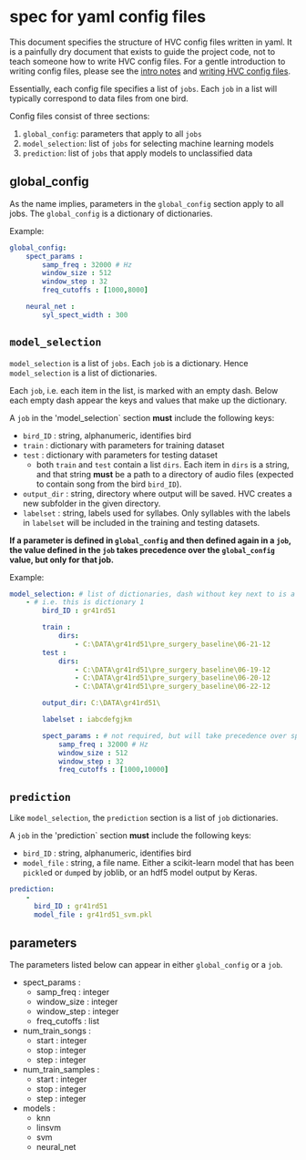# spec for yaml config files
This document specifies the structure of HVC config files written in yaml.
It is a painfully dry document that exists to guide the project code,
 not to teach someone how to write HVC config files. For a gentle
  introduction to writing config files, please see the
   [intro notes](intro_notes.md) and
[writing HVC config files](writing_config_files.md).

Essentially, each config file specifies a list of `jobs`. Each `job` in
a list will typically correspond to data files from one bird.

Config files consist of three sections:

 1. `global_config`: parameters that apply to all `jobs`
 2. `model_selection`: list of `jobs` for selecting machine learning models
 3. `prediction`: list of `jobs` that apply models to unclassified data

## global_config
As the name implies, parameters in the `global_config` section apply to all jobs.
The `global_config` is a dictionary of dictionaries.

Example:
``` yaml
global_config:
    spect_params :
        samp_freq : 32000 # Hz
        window_size : 512
        window_step : 32
        freq_cutoffs : [1000,8000]

    neural_net :
        syl_spect_width : 300
```

## `model_selection`

`model_selection` is a list of `jobs`. Each `job` is a dictionary.
 Hence `model_selection` is a list of dictionaries.

Each `job`, i.e. each item in the list, is marked with an empty dash.
Below each empty dash appear the keys and values that
make up the dictionary.

A `job` in the 'model_selection` section **must** include the following
keys:
 - `bird_ID` : string, alphanumeric, identifies bird
 - `train` : dictionary with parameters for training dataset
 - `test` : dictionary with parameters for testing dataset
   - both `train` and `test` contain a list `dirs`. Each item in `dirs`
     is a string, and that string **must** be a path to a directory of
     audio files (expected to contain song from the bird `bird_ID`).
 - `output_dir` : string, directory where output will be saved. HVC
 creates a new subfolder in the given directory.
 - `labelset` : string, labels used for syllabes. Only syllables with
 the labels in `labelset` will be included in the training and testing
  datasets.

**If a parameter is defined in `global_config` and then defined again in
a `job`, the value defined in the `job` takes precedence over the
 `global_config` value, but only for that job.**

Example:
``` yaml
model_selection: # list of dictionaries, dash without key next to is a list item so each dictionary is an item in the list
    - # i.e. this is dictionary 1
        bird_ID : gr41rd51

        train :
            dirs:
                - C:\DATA\gr41rd51\pre_surgery_baseline\06-21-12
        test :
            dirs:
                - C:\DATA\gr41rd51\pre_surgery_baseline\06-19-12
                - C:\DATA\gr41rd51\pre_surgery_baseline\06-20-12
                - C:\DATA\gr41rd51\pre_surgery_baseline\06-22-12

        output_dir: C:\DATA\gr41rd51\

        labelset : iabcdefgjkm

        spect_params : # not required, but will take precedence over spect_params in global_config
            samp_freq : 32000 # Hz
            window_size : 512
            window_step : 32
            freq_cutoffs : [1000,10000]

```

## `prediction`

Like `model_selection`, the `prediction` section is a list of `job`
dictionaries.

A `job` in the 'prediction` section **must** include the following keys:
 - `bird_ID` : string, alphanumeric, identifies bird
 - `model_file` : string, a file name. Either a scikit-learn model that
 has been `pickle`d or `dump`ed by joblib, or an hdf5 model output by
 Keras.

``` yaml
prediction:
    -
      bird_ID : gr41rd51
      model_file : gr41rd51_svm.pkl
```

## parameters
The parameters listed below can appear in either `global_config` or a `job`.
 - spect_params :
    - samp_freq : integer
    - window_size : integer
    - window_step : integer
    - freq_cutoffs : list
 - num_train_songs :
    - start : integer
    - stop : integer
    - step : integer
 - num_train_samples :
    - start : integer
    - stop : integer
    - step : integer
 - models :
    - knn
    - linsvm
    - svm
    - neural_net